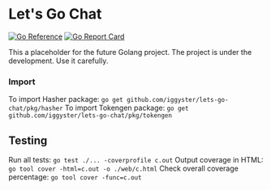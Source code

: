 # Let's Go Chat

[![Go Reference](https://pkg.go.dev/badge/github.com/iggyster/lets-go-chat/pkg/hasher.svg)](https://pkg.go.dev/github.com/iggyster/lets-go-chat/pkg/hasher) [![Go Report Card](https://goreportcard.com/badge/github.com/iggyster/lets-go-chat)](https://goreportcard.com/report/github.com/iggyster/lets-go-chat)

This a placeholder for the future Golang project. The project is under the development. Use it carefully.

### Import

To import Hasher package: `go get github.com/iggyster/lets-go-chat/pkg/hasher`
To import Tokengen package: `go get github.com/iggyster/lets-go-chat/pkg/tokengen`

## Testing

Run all tests: `go test ./... -coverprofile c.out`
Output coverage in HTML: `go tool cover -html=c.out -o ./web/c.html`
Check overall coverage percentage: `go tool cover -func=c.out`
